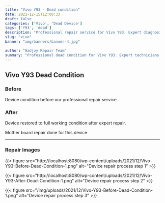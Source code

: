 ```yaml
---
title: "Vivo Y93 - Dead condition"
date: 2021-12-15T12:00:33
draft: false
categories: ['Vivo', 'Dead Device']
tags: ['Y93', 'dead']
description: "Professional repair service for Vivo Y93. Expert diagnosis and quality repairs in Bangalore."
slug: "vivo"
banner: "img/banners/banner-4.jpg"

author: "Gadjoy Repair Team"
summary: "Professional dead condition for Vivo Y93. Expert technicians, quality parts, warranty included."
---
```


## Vivo Y93 Dead Condition

### Before

Device condition before our professional repair service.

### After

Device restored to full working condition after expert repair.

Mother board repair done for this device

---

### Repair Images

{{< figure src="http://localhost:8080/wp-content/uploads/2021/12/Vivo-Y93-Before-Dead-Condition-1.png" alt="Device repair process step 1" >}}

{{< figure src="http://localhost:8080/wp-content/uploads/2021/12/Vivo-Y93-After-Dead-Condition-1.png" alt="Device repair process step 2" >}}

{{< figure src="/img/uploads/2021/12/Vivo-Y93-Before-Dead-Condition-1.png" alt="Device repair process step 3" >}}

